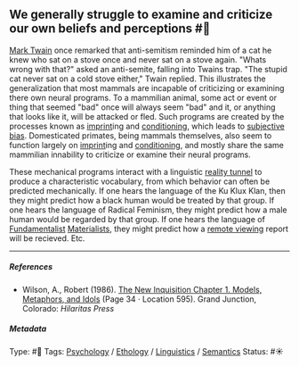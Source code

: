 ## We generally struggle to examine and criticize our own beliefs and perceptions  #🧠

[Mark Twain]() once remarked that anti-semitism reminded him of a cat he knew who sat on a stove once and never sat on a stove again. "Whats wrong with that?" asked an anti-semite, falling into Twains trap. "The stupid cat never sat on a cold stove either," Twain replied. This illustrates the generalization that most mammals are incapable of criticizing or examining there own neural programs. To a mammilian animal, some act or event or thing that seemed "bad" once will always seem "bad" and it, or anything that looks like it, will be attacked or fled. Such programs are created by the processes known as [imprint](Imprint.md)ing and [conditioning](Conditioning.md), which leads to [subjective bias](Subjective%20bias.md). Domesticated primates, being mammals themselves, also seem to function largely on [imprint](Imprint.md)ing and [conditioning](Conditioning.md), and mostly share the same mammilian innability to criticize or examine their neural programs. 

These mechanical programs interact with a linguistic [reality tunnel](Reality%20tunnel.md) to produce a characteristic vocabulary, from which behavior can often be predicted mechanically. If one hears the language of the Ku Klux Klan, then they might predict how a black human would be treated by that group. If one hears the language of Radical Feminism, they might predict how a male human would be regarded by that group. If one hears the language of [Fundamentalist](Fundamentalism.md) [Materialists](Materialism.md), they might predict how a [remote viewing]() report will be recieved. Etc.

---

##### References

* Wilson, A., Robert (1986). [The New Inquisition Chapter 1. Models, Metaphors, and Idols](The%20New%20Inquisition%20Chapter%201.%20Models,%20Metaphors,%20and%20Idols.md) (Page 34 · Location 595). Grand Junction, Colorado: *Hilaritas Press*

##### Metadata

Type: #🔴 
Tags: [Psychology](Psychology.md) / [Ethology]() / [Linguistics]() / [Semantics](Semantics.md) 
Status: #☀️ 
